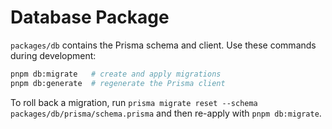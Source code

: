 # Database Package

`packages/db` contains the Prisma schema and client. Use these commands during development:

```bash
pnpm db:migrate   # create and apply migrations
pnpm db:generate  # regenerate the Prisma client
```

To roll back a migration, run `prisma migrate reset --schema packages/db/prisma/schema.prisma` and then re-apply with `pnpm db:migrate`.
